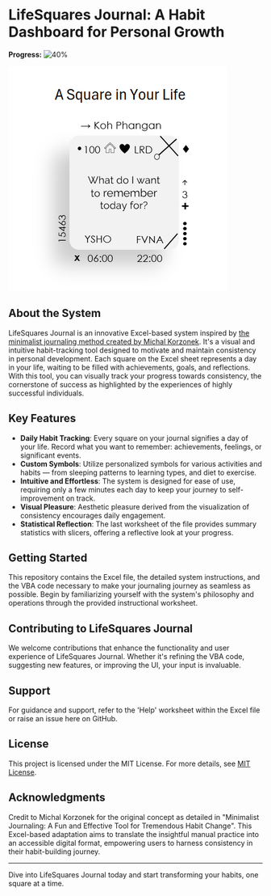 # LifeSquares Journal: A Habit Dashboard for Personal Growth

**Progress:** ![40%](https://progress-bar.dev/40)

![A Sample LifeSquare](https://github.com/raphaelschagerl/LifeSquares/blob/main/images/Square_in_Your_Life.png)

## About the System
LifeSquares Journal is an innovative Excel-based system inspired by [the minimalist journaling method created by Michal Korzonek](https://betterhumans.pub/draft-how-to-hack-your-brain-to-achieve-consistency-that-lasts-7f5fdc520d28). It's a visual and intuitive habit-tracking tool designed to motivate and maintain consistency in personal development. Each square on the Excel sheet represents a day in your life, waiting to be filled with achievements, goals, and reflections. With this tool, you can visually track your progress towards consistency, the cornerstone of success as highlighted by the experiences of highly successful individuals.

## Key Features
- **Daily Habit Tracking**: Every square on your journal signifies a day of your life. Record what you want to remember: achievements, feelings, or significant events.
- **Custom Symbols**: Utilize personalized symbols for various activities and habits — from sleeping patterns to learning types, and diet to exercise.
- **Intuitive and Effortless**: The system is designed for ease of use, requiring only a few minutes each day to keep your journey to self-improvement on track.
- **Visual Pleasure**: Aesthetic pleasure derived from the visualization of consistency encourages daily engagement.
- **Statistical Reflection**: The last worksheet of the file provides summary statistics with slicers, offering a reflective look at your progress.

## Getting Started
This repository contains the Excel file, the detailed system instructions, and the VBA code necessary to make your journaling journey as seamless as possible. Begin by familiarizing yourself with the system's philosophy and operations through the provided instructional worksheet.

## Contributing to LifeSquares Journal
We welcome contributions that enhance the functionality and user experience of LifeSquares Journal. Whether it's refining the VBA code, suggesting new features, or improving the UI, your input is invaluable.

## Support
For guidance and support, refer to the 'Help' worksheet within the Excel file or raise an issue here on GitHub.

## License

This project is licensed under the MIT License. For more details, see [MIT License](https://opensource.org/licenses/MIT).


## Acknowledgments
Credit to Michal Korzonek for the original concept as detailed in "Minimalist Journaling: A Fun and Effective Tool for Tremendous Habit Change". This Excel-based adaptation aims to translate the insightful manual practice into an accessible digital format, empowering users to harness consistency in their habit-building journey.

---

Dive into LifeSquares Journal today and start transforming your habits, one square at a time.
